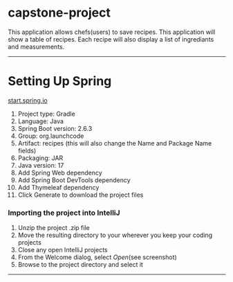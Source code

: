 # capstone-project
This application allows chefs(users) to save recipes.
This application will show a table of recipes.
Each recipe will also display a list of ingrediants and measurements.

- - - -

# Setting Up Spring
[start.spring.io](http://start.spring.io/)
1. Project type: Gradle
2. Language: Java
3. Spring Boot version: 2.6.3
4. Group: org.launchcode
5. Artifact: recipes (this will also change the Name and Package Name fields)
6. Packaging: JAR
7. Java version: 17
8. Add Spring Web dependency
9. Add Spring Boot DevTools dependency
10. Add Thymeleaf dependency
11. Click Generate to download the project files

### Importing the project into IntelliJ
1. Unzip the project .zip file
2. Move the resulting directory to your wherever you keep your coding projects
3. Close any open IntelliJ projects
4. From the Welcome dialog, select _Open_(see screenshot)
5. Browse to the project directory and select it

- - - -

